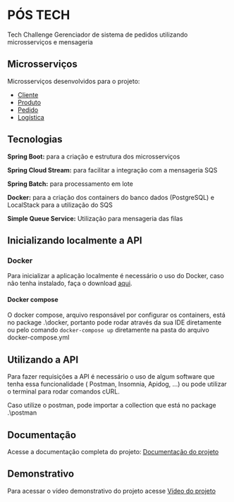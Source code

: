 
# PÓS TECH

Tech Challenge Gerenciador de sistema de pedidos utilizando microsserviços e mensageria


## Microsserviços
Microsserviços desenvolvidos para o projeto:
* [Cliente](https://github.com/nicholasfb/tech-challenge-gerenciamento-pedidos/tree/master/tech-client)
* [Produto](https://github.com/nicholasfb/tech-challenge-gerenciamento-pedidos/tree/master/tech-product)
* [Pedido](https://github.com/nicholasfb/tech-challenge-gerenciamento-pedidos/tree/master/tech-order)
* [Logística](https://github.com/nicholasfb/tech-challenge-gerenciamento-pedidos/tree/master/tech-logistic)


## Tecnologias

**Spring Boot:** para a criação e estrutura dos microsserviços

**Spring Cloud Stream:** para facilitar a integração com a mensageria SQS

**Spring Batch:** para processamento em lote

**Docker:** para a criação dos containers do banco dados (PostgreSQL) e LocalStack para a utilização do SQS 

**Simple Queue Service:** Utilização para mensageria das filas


## Inicializando localmente a API

### Docker

Para inicializar a aplicação localmente é necessário o uso do Docker, caso não tenha instalado, faça
o download [aqui](https://docs.docker.com/engine/install/).

#### Docker compose

O docker compose, arquivo responsável por configurar os containers, está no package .\docker,
portanto pode rodar através da sua IDE diretamente ou pelo comando `docker-compose up` diretamente
na pasta do arquivo docker-compose.yml

## Utilizando a API

Para fazer requisições a API é necessário o uso de algum software que tenha essa funcionalidade ( Postman, Insomnia, Apidog, ...) ou pode utilizar o terminal para rodar comandos cURL.

Caso utilize o postman, pode importar a collection que está no package .\postman

## Documentação
Acesse a documentação completa do projeto:
[Documentação do projeto](https://drive.google.com/file/d/1I2tuJL-Auw-jN-d7nUMQIPXaq6roETY_/view)



## Demonstrativo
Para acessar o vídeo demonstrativo do projeto acesse
[Vídeo do projeto](https://drive.google.com/file/d/1RzdakzGO7Y4fp2VDOO82p_CkYiH4Ndti/view)
